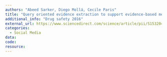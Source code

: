 ```yaml
---
authors: "Abeed Sarker, Diego Mollá, Cecile Paris"
title: "Query oriented evidence extraction to support evidence-based medicine practice"
additional_info: "Drug safety 2016"
external_url: https://www.sciencedirect.com/science/article/pii/S1532046415002786
categories:
  - Social Media
data:
code:
resource:
---
```

